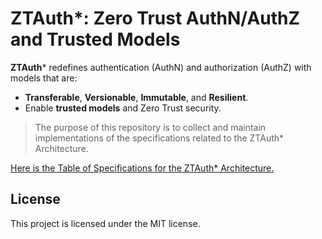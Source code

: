 # ZTAuth*: Zero Trust AuthN/AuthZ and Trusted Models

**ZTAuth*** redefines authentication (AuthN) and authorization (AuthZ) with models that are:

- **Transferable**, **Versionable**, **Immutable**, and **Resilient**.
- Enable **trusted models** and Zero Trust security.

> The purpose of this repository is to collect and maintain implementations of the specifications related to the ZTAuth* Architecture.

[Here is the Table of Specifications for the ZTAuth* Architecture.](index.md)

## License

This project is licensed under the MIT license.
